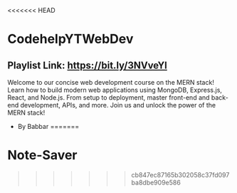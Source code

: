 <<<<<<< HEAD
# CodehelpYTWebDev
## Playlist Link: https://bit.ly/3NVveYl
Welcome to our concise web development course on the MERN stack! Learn how to build modern web applications using MongoDB, Express.js, React, and Node.js. From setup to deployment, master front-end and back-end development, APIs, and more. Join us and unlock the power of the MERN stack!

- By Babbar
=======
# Note-Saver
>>>>>>> cb847ec87165b302058c37fd097ba8dbe909e586
